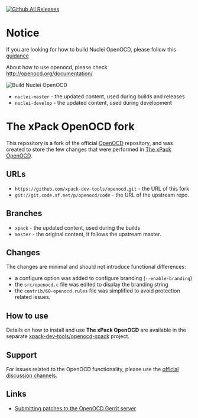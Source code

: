[![Github All Releases](https://img.shields.io/github/downloads/xpack-dev-tools/openocd/total.svg)](https://github.com/xpack-dev-tools/openocd/releases/)

# Notice

If you are looking for how to build Nuclei OpenOCD,
please follow this [guidance](https://github.com/riscv-mcu/openocd-xpack/blob/xpack-nuclei-build/README-BUILD-Nuclei.md)

About how to use openocd, please check http://openocd.org/documentation/

![Build Nuclei OpenOCD](https://github.com/riscv-mcu/riscv-openocd/workflows/Build%20Nuclei%20OpenOCD/badge.svg)

- `nuclei-master` - the updated content, used during builds and releases
- `nuclei-develop` - the updated content, used during development


# The xPack OpenOCD fork

This repository is a fork of the official [OpenOCD](http://openocd.org)
repository, and was created
to store the few changes that were performed in 
[The xPack OpenOCD](https://github.com/xpack-dev-tools/openocd-xpack).

## URLs

- `https://github.com/xpack-dev-tools/openocd.git` - the URL of this fork
- `git://git.code.sf.net/p/openocd/code` - the URL of the upstream repo.

## Branches

- `xpack` - the updated content, used during the builds
- `master` - the original content, it follows the upstream master.

## Changes

The changes are minimal and should not introduce functional differences:

- a configure option was added to configure branding (`--enable-branding`)
- the `src/openocd.c` file was edited to display the branding string
- the `contrib/60-openocd.rules` file was simplified to avoid protection 
  related issues.

## How to use

Details on how to install and use **The xPack OpenOCD** are available in the
separate [xpack-dev-tools/openocd-xpack](https://github.com/xpack-dev-tools/openocd-xpack) project.

## Support

For issues related to the OpenOCD functionality, please use the 
[official discussion channels](http://openocd.org/discussion/).

## Links

- [Submitting patches to the OpenOCD Gerrit server](http://openocd.org/doc-release/doxygen/patchguide.html)
